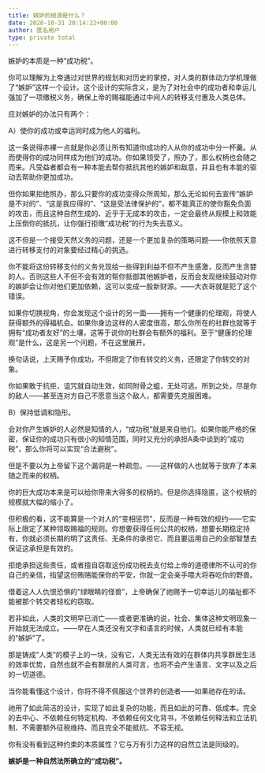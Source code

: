 ```yaml
---
title: 嫉妒的根源是什么？
date: 2020-10-31 20:14:22+00:00
author: 匿名用户
type: private total
---
```

嫉妒的本质是一种“成功税”。

你可以理解为上帝通过对世界的规划和对历史的掌控，对人类的群体动力学机理做了“嫉妒”这样一个设计。这个设计的实际含义，是为了对社会中的成功者和幸运儿强加了一项缴税义务，确保上帝的赐福能通过中间人的转移支付惠及人类总体。

  


应对嫉妒的办法只有两个：

A）使你的成功或幸运同时成为他人的福利。

这一条说得赤裸一点就是你必须让所有知道你成功的人从你的成功中分一杯羹。从而使得你的成功同样成为他们的成功。你如果领受了，照办了，那么权柄也会随之而来。凡受益者都会有一种本能去帮你抵抗其他的嫉妒和敌意，并且也有本能的驱动去帮助你更加成功。

但你如果拒绝照办，那么只要你的成功变得众所周知，那么无论如何去宣传“嫉妒是不对的”、“这是我应得的”、“这是受法律保护的”，都不能真正的使你豁免负面的攻击，而且这种自然生成的、近乎于无成本的攻击，一定会最终从规模上和效能上压倒你的抵抗，让你强行拒缴“成功税”的行为失去意义。

这不但是一个接受天然义务的问题，还是一个更加复杂的策略问题——你依照天意进行转移支付的对象要经过精心的挑选。

你不能将这份转移支付的义务兑现给一些得到利益不但不产生感激，反而产生贪婪的人。否则这些人不但不会有效的帮你抵御其他嫉妒者，反而会发现继续鼓动对你的嫉妒会让你对他们更加依赖，这可以变成一股新财源。——大衣哥就是犯了这个错误。

如果你切换视角，你会发现这个设计的另一面——拥有一个健康的伦理观，将使人获得额外的得福机会。如果你身边这样的人密度很高，那么你所在的社群也就等于拥有“成功者友好”的土壤，这等于说你的社群会有额外的福利。至于“健康的伦理观”是什么，这是另一个问题，不在这里展开。

换句话说，上天赐予你成功，不但限定了你有转交的义务，还限定了你转交的对象。

你如果敢于抗拒，诅咒就自动生效，如同附骨之蛆，无处可逃。所到之处，尽是你的敌人——甚至连对方自己不愿意当这个敌人，都需要先克服困难。

  


B）保持低调和隐形。

会对你产生嫉妒的人必然是知情的人，“成功税”就是来自他们。如果你能严格的保密，保证你的成功只有很小的知情范围，同时又充分的承担A条中谈到的“成功税”，那么你将可以实现“合法避税”。

但是不要以为上帝留下这个漏洞是一种疏忽。——这样做的人也就等于放弃了本来随之而来的权柄。

你的巨大成功本来是可以给你带来大得多的权柄的。但是你选择隐匿，这个权柄的规模就大幅的缩小了。

但积极的看，这不能算是一个对人的“变相惩罚”，反而是一种有效的规约——它实际上限定了某种领取赐福的规则。你想要获得任何公共的权柄，想要长期稳定持有，你就必须长期的明了这责任、无条件的承担它、而且要运用自己的全部智慧去保证这承担是有效的。

拒绝承担这些责任，或者擅自窃取这份成功税去支付给上帝的道德律所不认可的你自己的亲信，指望这份贿赂能保你的平安，你就一定会亲手喂大将吞吃你的野兽。

借着这人人仇恨恐惧的“绿眼睛的怪兽”，上帝确保了祂赐予一切幸运儿的福祉都不能被那个转交者轻松的窃取。

若非如此，人类的文明早已消亡——或者更准确的说，社会、集体这种文明现象一开始就无法成立。——早在人类还没有文字和语言的时候，人类就已经有本能的“嫉妒”了。

那是铸成“人类”的模子上的一块，没有它，人类无法有效的在群体内共享群居生活的效率优势，自然也就不会有群居的人类可言，也将不会产生语言、文字以及之后的一切道德。

当你能看懂这个设计，你将不得不佩服这个世界的创造者——如果祂存在的话。

祂用了如此简洁的设计，实现了如此复杂的功能，而且如此的可靠、低成本。完全的去中心、不依赖任何特定机构、不依赖任何文化背书，不依赖任何释法和立法机制、不需要额外征税维持、而且完全不能抵抗、不容无视。

你有没有看到这种约束的本质属性？它与万有引力这样的自然立法是同级的。

**嫉妒是一种自然法所确立的“成功税”。**


